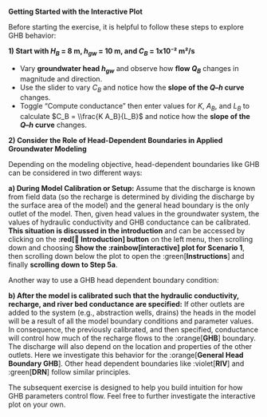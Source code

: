 **Getting Started with the Interactive Plot**
 
Before starting the exercise, it is helpful to follow these steps to explore GHB behavior:

**1) Start with $H_{B}$ = 8 m, $h_{gw}$ = 10 m, and $C_{B}$ = 1x10⁻² m²/s**

* Vary **groundwater head $h_{gw}$** and observe how **flow $Q_B$** changes in magnitude and direction.  
 * Use the slider to vary $C_B$ and notice how the **slope of the $Q$–$h$ curve** changes.
 * Toggle “Compute conductance” then enter values for $K$, $A_B$, and $L_B$ to calculate $C_B = \\frac{K A_B}{L_B}$ and notice how the **slope of the $Q$–$h$ curve** changes.
 
**2) Consider the Role of Head-Dependent Boundaries in Applied Groundwater Modeling**
 
Depending on the modeling objective, head-dependent boundaries like GHB can be considered in two different ways:
 
**a) During Model Calibration or Setup:** Assume that the discharge is known from field data (so the recharge is determined by dividing the discharge by the surface area of the model) and the general head boundary is the only outlet of the model. Then, given head values in the groundwater system, the values of hydraulic conductivity and GHB conductance can be calibrated. **This situation is discussed in the introduction** and can be accessed by clicking on the **:red[📕 Introduction] button** on the left menu, then scrolling down and choosing **Show the :rainbow[interactive] plot for Scenario 1**, then scrolling down below the plot to open the :green[**Instructions**] and finally **scrolling down to Step 5a**.
 
Another way to use a GHB head dependent boundary condition:
 
**b) After the model is calibrated such that the hydraulic conductivity, recharge, and river bed conductance are specified:** If other outlets are added to the system (e.g., abstraction wells, drains) the heads in the model will be a result of all the model boundary conditions and parameter values. In consequence, the previously calibrated, and then specified, conductance will control how much of the recharge flows to the :orange[**GHB**] boundary. The discharge will also depend on the location and properties of the other outlets. Here we investigate this behavior for the :orange[**General Head Boundary GHB**]. Other head dependent boundaries like :violet[**RIV**] and :green[**DRN**] follow similar principles.
    
The subsequent exercise is designed to help you build intuition for how GHB parameters control flow.  Feel free to further investigate the interactive plot on your own.